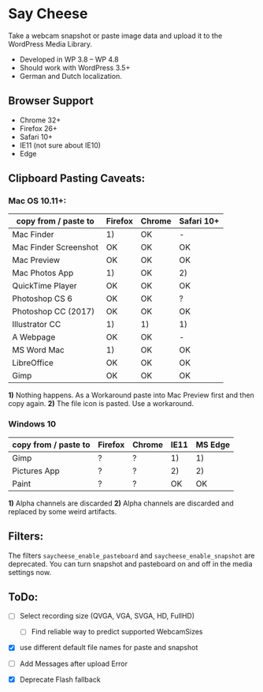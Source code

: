 Say Cheese
==========

Take a webcam snapshot or paste image data and upload it to the WordPress Media Library.

 - Developed in WP 3.8 – WP 4.8
 - Should work with WordPress 3.5+
 - German and Dutch localization. 

Browser Support
---------------

 - Chrome 32+
 - Firefox 26+
 - Safari 10+
 - IE11 (not sure about IE10)
 - Edge


Clipboard Pasting Caveats:
--------------------------

### Mac OS 10.11+:

| copy from / paste to  | Firefox  | Chrome   | Safari 10+ |
|-----------------------|----------|----------|------------|
| Mac Finder            |    1)    |    OK    |    -       |
| Mac Finder Screenshot |    OK    |    OK    |    OK      |
| Mac Preview           |    OK    |    OK    |    OK      |
| Mac Photos App        |    1)    |    OK    |    2)      |
| QuickTime Player      |    OK    |    OK    |    OK      |
| Photoshop CS 6        |    OK    |    OK    |    ?       |
| Photoshop CC (2017)   |    OK    |    OK    |    OK      |
| Illustrator CC        |    1)    |    1)    |    1)      |
| A Webpage             |    OK    |    OK    |    -       |
| MS Word Mac           |    1)    |    OK    |    OK      |
| LibreOffice           |    OK    |    OK    |    OK      |
| Gimp                  |    OK    |    OK    |    OK      |

**1)** Nothing happens. As a Workaround paste into Mac Preview first and then copy again.
**2)** The file icon is pasted. Use a workaround.


### Windows 10

| copy from / paste to  | Firefox  | Chrome   |   IE11   | MS Edge  |
|-----------------------|----------|----------|----------|----------|
| Gimp                  |    ?     |    ?     |    1)    |    1)    |
| Pictures App          |    ?     |    ?     |    2)    |    2)    |
| Paint                 |    ?     |    ?     |    OK    |    OK    |

**1)** Alpha channels are discarded
**2)** Alpha channels are discarded and replaced by some weird artifacts.


Filters:
--------
The filters `saycheese_enable_pasteboard` and `saycheese_enable_snapshot` are deprecated.
You can turn snapshot and pasteboard on and off in the media settings now.


ToDo:
-----
 - [ ] Select recording size (QVGA, VGA, SVGA, HD, FullHD)
 	- [ ] Find reliable way to predict supported WebcamSizes
 - [x] use different default file names for paste and snapshot
 - [ ] Add Messages after upload Error
 - [x] Deprecate Flash fallback

